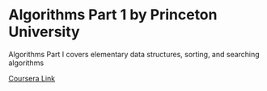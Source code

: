 # Algorithms Part 1 by Princeton University

Algorithms Part I covers elementary data structures, sorting, and searching algorithms

[Coursera Link](https://www.coursera.org/learn/algorithms-part1/home/)
